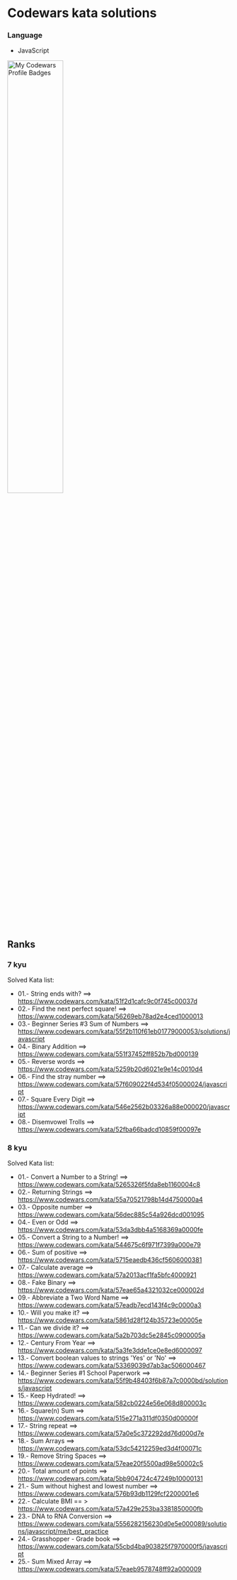 # Codewars kata solutions

### Language

- JavaScript

<p style= "align:center">
  <img src="https://www.codewars.com/users/w3zeblamf/badges/small" width="50%" height="50%" title="My Codewars Profile Badges " alt="My Codewars Profile Badges">
</p>

## Ranks

### 7 kyu

Solved Kata list: 

- 01.- String ends with? ==> https://www.codewars.com/kata/51f2d1cafc9c0f745c00037d
- 02.- Find the next perfect square! ==> https://www.codewars.com/kata/56269eb78ad2e4ced1000013
- 03.- Beginner Series #3 Sum of Numbers ==> https://www.codewars.com/kata/55f2b110f61eb01779000053/solutions/javascript
- 04.- Binary Addition ==> https://www.codewars.com/kata/551f37452ff852b7bd000139
- 05.- Reverse words ==> https://www.codewars.com/kata/5259b20d6021e9e14c0010d4
- 06.- Find the stray number ==> https://www.codewars.com/kata/57f609022f4d534f05000024/javascript
- 07.- Square Every Digit ==> https://www.codewars.com/kata/546e2562b03326a88e000020/javascript
- 08.- Disemvowel Trolls ==> https://www.codewars.com/kata/52fba66badcd10859f00097e


### 8 kyu

Solved Kata list: 

- 01.- Convert a Number to a String! ==> https://www.codewars.com/kata/5265326f5fda8eb1160004c8
- 02.- Returning Strings ==> https://www.codewars.com/kata/55a70521798b14d4750000a4
- 03.- Opposite number ==> https://www.codewars.com/kata/56dec885c54a926dcd001095
- 04.- Even or Odd ==> https://www.codewars.com/kata/53da3dbb4a5168369a0000fe
- 05.- Convert a String to a Number! ==> https://www.codewars.com/kata/544675c6f971f7399a000e79
- 06.- Sum of positive ==> https://www.codewars.com/kata/5715eaedb436cf5606000381
- 07.- Calculate average ==> https://www.codewars.com/kata/57a2013acf1fa5bfc4000921
- 08.- Fake Binary ==> https://www.codewars.com/kata/57eae65a4321032ce000002d
- 09.- Abbreviate a Two Word Name ==> https://www.codewars.com/kata/57eadb7ecd143f4c9c0000a3
- 10.- Will you make it? ==> https://www.codewars.com/kata/5861d28f124b35723e00005e
- 11.- Can we divide it? ==> https://www.codewars.com/kata/5a2b703dc5e2845c0900005a
- 12.- Century From Year ==> https://www.codewars.com/kata/5a3fe3dde1ce0e8ed6000097
- 13.- Convert boolean values to strings 'Yes' or 'No' ==> https://www.codewars.com/kata/53369039d7ab3ac506000467
- 14.- Beginner Series #1 School Paperwork ==> https://www.codewars.com/kata/55f9b48403f6b87a7c0000bd/solutions/javascript
- 15.- Keep Hydrated! ==> https://www.codewars.com/kata/582cb0224e56e068d800003c
- 16.- Square(n) Sum ==> https://www.codewars.com/kata/515e271a311df0350d00000f
- 17.- String repeat ==> https://www.codewars.com/kata/57a0e5c372292dd76d000d7e
- 18.- Sum Arrays ==> https://www.codewars.com/kata/53dc54212259ed3d4f00071c
- 19.- Remove String Spaces ==> https://www.codewars.com/kata/57eae20f5500ad98e50002c5
- 20.- Total amount of points ==> https://www.codewars.com/kata/5bb904724c47249b10000131
- 21.- Sum without highest and lowest number ==> https://www.codewars.com/kata/576b93db1129fcf2200001e6
- 22.- Calculate BMI == > https://www.codewars.com/kata/57a429e253ba3381850000fb
- 23.- DNA to RNA Conversion ==> https://www.codewars.com/kata/5556282156230d0e5e000089/solutions/javascript/me/best_practice
- 24.- Grasshopper - Grade book ==> https://www.codewars.com/kata/55cbd4ba903825f7970000f5/javascript
- 25.- Sum Mixed Array ==> https://www.codewars.com/kata/57eaeb9578748ff92a000009
